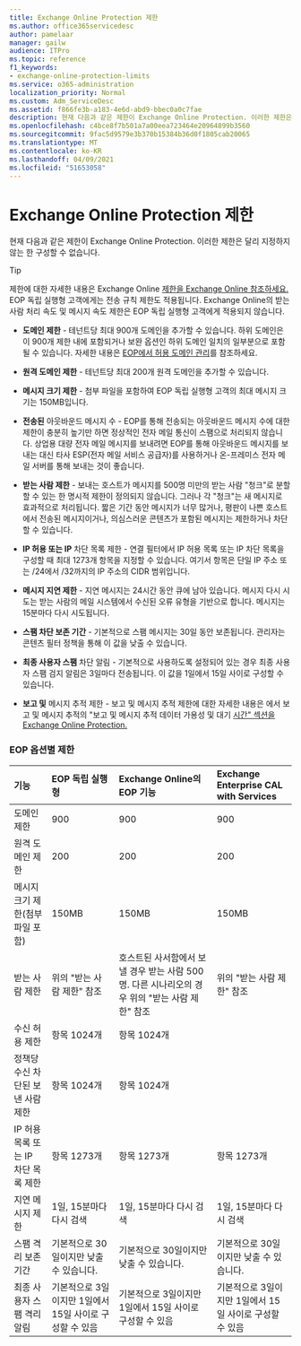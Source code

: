 ```yaml
---
title: Exchange Online Protection 제한
ms.author: office365servicedesc
author: pamelaar
manager: gailw
audience: ITPro
ms.topic: reference
f1_keywords:
- exchange-online-protection-limits
ms.service: o365-administration
localization_priority: Normal
ms.custom: Adm_ServiceDesc
ms.assetid: f866fe3b-a183-4e6d-abd9-bbec0a0c7fae
description: 현재 다음과 같은 제한이 Exchange Online Protection. 이러한 제한은 달리 지정하지 않는 한 구성할 수 없습니다.
ms.openlocfilehash: c4bce8f7b501a7a00eea723464e20964899b3560
ms.sourcegitcommit: 9fac5d9579e3b370b15384b36d0f1805cab20065
ms.translationtype: MT
ms.contentlocale: ko-KR
ms.lasthandoff: 04/09/2021
ms.locfileid: "51653058"
---
```

# <a name="exchange-online-protection-limits"></a>Exchange Online Protection 제한

현재 다음과 같은 제한이 Exchange Online Protection. 이러한 제한은 달리 지정하지 않는 한 구성할 수 없습니다. 
  
> [!TIP]
> 제한에 대한 자세한 내용은 Exchange Online [제한을 Exchange Online 참조하세요.](../exchange-online-service-description/exchange-online-limits.md) EOP 독립 실행형 고객에게는 전송 규칙 제한도 적용됩니다. Exchange Online의 받는 사람 처리 속도 및 메시지 속도 제한은 EOP 독립 실행형 고객에게 적용되지 않습니다. 
  
- **도메인 제한** - 테넌트당 최대 900개 도메인을 추가할 수 있습니다. 하위 도메인은 이 900개 제한 내에 포함되거나 보완 옵션인 하위 도메인 일치의 일부분으로 포함될 수 있습니다. 자세한 내용은 [EOP에서 허용 도메인 관리](/microsoft-365/security/office-365-security/exchange-online-protection-overview)를 참조하세요.

- **원격 도메인 제한** - 테넌트당 최대 200개 원격 도메인을 추가할 수 있습니다.
    
- **메시지 크기 제한** - 첨부 파일을 포함하여 EOP 독립 실행형 고객의 최대 메시지 크기는 150MB입니다. 
    
- **전송된** 아웃바운드 메시지 수 - EOP를 통해 전송되는 아웃바운드 메시지 수에 대한 제한이 충분히 높기만 하면 정상적인 전자 메일 통신이 스팸으로 처리되지 않습니다. 상업용 대량 전자 메일 메시지를 보내려면 EOP를 통해 아웃바운드 메시지를 보내는 대신 타사 ESP(전자 메일 서비스 공급자)를 사용하거나 온-프레미스 전자 메일 서버를 통해 보내는 것이 좋습니다. 
    
- **받는 사람 제한** - 보내는 호스트가 메시지를 500명 미만의 받는 사람 "청크"로 분할할 수 있는 한 명시적 제한이 정의되지 않습니다. 그러나 각 "청크"는 새 메시지로 효과적으로 처리됩니다. 짧은 기간 동안 메시지가 너무 많거나, 평판이 나쁜 호스트에서 전송된 메시지이거나, 의심스러운 콘텐츠가 포함된 메시지는 제한하거나 차단할 수 있습니다. 
    
- **IP 허용 또는 IP** 차단 목록 제한 - 연결 필터에서 IP 허용 목록 또는 IP 차단 목록을 구성할 때 최대 1273개 항목을 지정할 수 있습니다. 여기서 항목은 단일 IP 주소 또는 /24에서 /32까지의 IP 주소의 CIDR 범위입니다. 
    
- **메시지 지연 제한** - 지연 메시지는 24시간 동안 큐에 남아 있습니다. 메시지 다시 시도는 받는 사람의 메일 시스템에서 수신된 오류 유형을 기반으로 합니다. 메시지는 15분마다 다시 시도됩니다. 
    
- **스팸 차단 보존 기간** - 기본적으로 스팸 메시지는 30일 동안 보존됩니다. 관리자는 콘텐츠 필터 정책을 통해 이 값을 낮출 수 있습니다. 
    
- **최종 사용자 스팸** 차단 알림 - 기본적으로 사용하도록 설정되어 있는 경우 최종 사용자 스팸 검지 알림은 3일마다 전송됩니다. 이 값을 1일에서 15일 사이로 구성할 수 있습니다. 
    
- **보고 및** 메시지 추적 제한 - 보고 및 메시지 추적 제한에 대한 자세한 내용은 에서 보고 및 메시지 추적의 "보고 및 메시지 추적 데이터 가용성 및 대기 [시간" 섹션을 Exchange Online Protection.](/microsoft-365/security/office-365-security/reporting-and-message-trace-in-exchange-online-protection)
    
### <a name="limits-across-eop-options"></a>EOP 옵션별 제한

| 기능 | EOP 독립 실행형 | Exchange Online의 EOP 기능 | Exchange Enterprise CAL with Services |
|:-----|:-----|:-----|:-----|
|도메인 제한  <br/> |900  <br/> |900  <br/> |900  <br/> |
|원격 도메인 제한  <br/> |200  <br/> |200  <br/> |200  <br/> |
|메시지 크기 제한(첨부 파일 포함)  <br/> |150MB  <br/> |150MB  <br/> |150MB  <br/> |
|받는 사람 제한  <br/> |위의 "받는 사람 제한" 참조  <br/> |호스트된 사서함에서 보낼 경우 받는 사람 500명. 다른 시나리오의 경우 위의 "받는 사람 제한" 참조  <br/> |위의 "받는 사람 제한" 참조  <br/> |
|수신 허용 제한  <br/> |항목 1024개  <br/> |항목 1024개  <br/> ||
|정책당 수신 차단된 보낸 사람 제한  <br/> |항목 1024개  <br/> |항목 1024개  <br/> ||
|IP 허용 목록 또는 IP 차단 목록 제한  <br/> |항목 1273개  <br/> |항목 1273개  <br/> |항목 1273개  <br/> |
|지연 메시지 제한  <br/> |1일, 15분마다 다시 검색  <br/> |1일, 15분마다 다시 검색  <br/> |1일, 15분마다 다시 검색  <br/> |
|스팸 격리 보존 기간  <br/> |기본적으로 30일이지만 낮출 수 있습니다.  <br/> |기본적으로 30일이지만 낮출 수 있습니다.  <br/> |기본적으로 30일이지만 낮출 수 있습니다.  <br/> |
|최종 사용자 스팸 격리 알림  <br/> |기본적으로 3일이지만 1일에서 15일 사이로 구성할 수 있음  <br/> |기본적으로 3일이지만 1일에서 15일 사이로 구성할 수 있음  <br/> |기본적으로 3일이지만 1일에서 15일 사이로 구성할 수 있음  <br/> |
